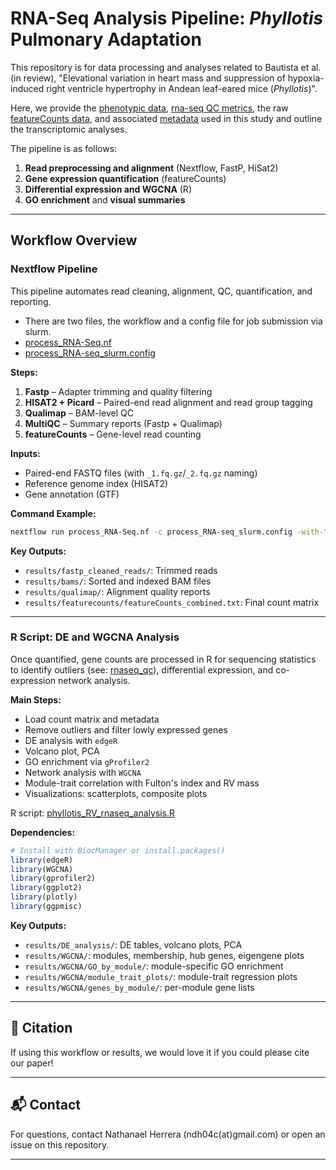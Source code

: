 # RNA-Seq Analysis Pipeline: *Phyllotis* Pulmonary Adaptation

This repository is for data processing and analyses related to Bautista et al. (in review), "Elevational variation in heart mass and suppression of hypoxia-induced right ventricle hypertrophy in Andean leaf-eared mice (*Phyllotis*)".

Here, we provide the [phenotypic data](Data/Bautista_etal_heartmassdata_upload.xlsx), [rna-seq QC metrics](Data/rnaseq_P.vaccarum_RV_QC_metrics_040325.csv), the raw [featureCounts data](Data/Pvac_readcounts_RV_CountMM.txt), and associated [metadata](Data/vaccarum_RNAseq_RV_metadata.csv) used in this study and outline the transcriptomic analyses.

The pipeline is as follows:
1. **Read preprocessing and alignment** (Nextflow, FastP, HiSat2)
2. **Gene expression quantification** (featureCounts)
3. **Differential expression and WGCNA** (R)
4. **GO enrichment** and **visual summaries**

---

## Workflow Overview

### Nextflow Pipeline

This pipeline automates read cleaning, alignment, QC, quantification, and reporting.
- There are two files, the workflow and a config file for job submission via slurm.
- [process_RNA-Seq.nf](process_RNA-Seq.nf)
- [process_RNA-seq_slurm.config](process_RNA-seq_slurm.config)

**Steps:**
1. **Fastp** – Adapter trimming and quality filtering
2. **HISAT2 + Picard** – Paired-end read alignment and read group tagging
3. **Qualimap** – BAM-level QC
4. **MultiQC** – Summary reports (Fastp + Qualimap)
5. **featureCounts** – Gene-level read counting

**Inputs:**
- Paired-end FASTQ files (with `_1.fq.gz`/`_2.fq.gz` naming)
- Reference genome index (HISAT2)
- Gene annotation (GTF)

**Command Example:**
```bash
nextflow run process_RNA-Seq.nf -c process_RNA-seq_slurm.config -with-trace
```

**Key Outputs:**
- `results/fastp_cleaned_reads/`: Trimmed reads
- `results/bams/`: Sorted and indexed BAM files
- `results/qualimap/`: Alignment quality reports
- `results/featurecounts/featureCounts_combined.txt`: Final count matrix

---

### R Script: DE and WGCNA Analysis

Once quantified, gene counts are processed in R for sequencing statistics to identify outliers (see: [rnaseq_qc](https://github.com/NathanaeldHerrera/P.maniculatus-Local_adaptation/blob/main/pman_rnaseq_QC/pman_rnaseq_QC.md)), differential expression, and co-expression network analysis.

**Main Steps:**
- Load count matrix and metadata
- Remove outliers and filter lowly expressed genes
- DE analysis with `edgeR`
- Volcano plot, PCA
- GO enrichment via `gProfiler2`
- Network analysis with `WGCNA`
- Module-trait correlation with Fulton's index and RV mass
- Visualizations: scatterplots, composite plots

R script: [phyllotis_RV_rnaseq_analysis.R](phyllotis_RV_rnaseq_analyses.R)

**Dependencies:**
```r
# Install with BiocManager or install.packages()
library(edgeR)
library(WGCNA)
library(gprofiler2)
library(ggplot2)
library(plotly)
library(ggpmisc)
```

**Key Outputs:**
- `results/DE_analysis/`: DE tables, volcano plots, PCA
- `results/WGCNA/`: modules, membership, hub genes, eigengene plots
- `results/WGCNA/GO_by_module/`: module-specific GO enrichment
- `results/WGCNA/module_trait_plots/`: module-trait regression plots
- `results/WGCNA/genes_by_module/`: per-module gene lists

---
## 📖 Citation

If using this workflow or results, we would love it if you could please cite our paper!

---

## 📬 Contact

For questions, contact Nathanael Herrera (ndh04c(at)gmail.com) or open an issue on this repository.

---
